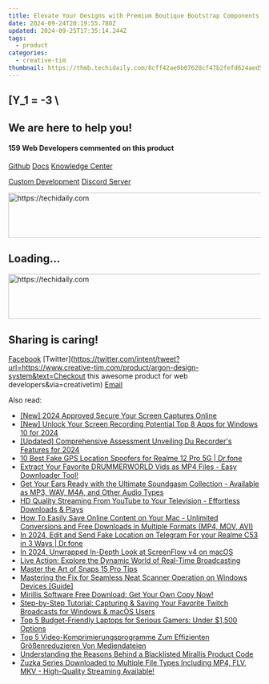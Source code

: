 ```yaml
---
title: Elevate Your Designs with Premium Boutique Bootstrap Components From Creative Tim's Pro UI Toolkit
date: 2024-09-24T20:19:55.780Z
updated: 2024-09-25T17:35:14.244Z
tags:
  - product
categories:
  - creative-tim
thumbnail: https://thmb.techidaily.com/8cff42ae0b07628cf47b2fefd624aed56ec467c25aa15518d2e331ff9c28e273.jpg
---
```


## \[Y_1 = -3 \

## We are here to help you!

#### 159 Web Developers commented on this product

[Github](https://github.com/creativetimofficial/argon-design-system) [Docs](https://tools.techidaily.com/creative-tim/products/) [Knowledge Center](https://tools.techidaily.com/creative-tim/products/) 

[Custom Development](https://tools.techidaily.com/creative-tim/products/) [Discord Server](https://discord.com/invite/FhCJCaHdQa) 

<!-- affiliate ads begin -->
<a href="https://appsumo.8odi.net/c/5597632/2151860/7443" target="_top" id="2151860">
  <img src="//a.impactradius-go.com/display-ad/7443-2151860" border="0" alt="https://techidaily.com" width="728" height="90"/>
</a>
<img height="0" width="0" src="https://appsumo.8odi.net/i/5597632/2151860/7443" style="position:absolute;visibility:hidden;" border="0" />
<!-- affiliate ads end -->

## Loading...

<!-- affiliate ads begin -->
<a href="https://aligracehair.sjv.io/c/5597632/2012420/19272" target="_top" id="2012420">
  <img src="//a.impactradius-go.com/display-ad/19272-2012420" border="0" alt="https://techidaily.com" width="728" height="90"/>
</a>
<img height="0" width="0" src="https://aligracehair.sjv.io/i/5597632/2012420/19272" style="position:absolute;visibility:hidden;" border="0" />
<!-- affiliate ads end -->

## Sharing is caring!

[Facebook](https://www.facebook.com/sharer/sharer.php?u=https://www.creative-tim.com/product/argon-design-system?src=sdkpreparse) [Twitter](https://twitter.com/intent/tweet?url=https://www.creative-tim.com/product/argon-design-system&text=Checkout this awesome product for web developers&via=creativetim) [Email](https://tools.techidaily.com/creative-tim/products/)

<ins class="adsbygoogle"
     style="display:block"
     data-ad-format="autorelaxed"
     data-ad-client="ca-pub-7571918770474297"
     data-ad-slot="1223367746"></ins>

<ins class="adsbygoogle"
     style="display:block"
     data-ad-client="ca-pub-7571918770474297"
     data-ad-slot="8358498916"
     data-ad-format="auto"
     data-full-width-responsive="true"></ins>

<span class="atpl-alsoreadstyle">Also read:</span>
<div><ul>
<li><a href="https://screen-sharing-recording.techidaily.com/new-2024-approved-secure-your-screen-captures-online/"><u>[New] 2024 Approved Secure Your Screen Captures Online</u></a></li>
<li><a href="https://desktop-recording.techidaily.com/new-unlock-your-screen-recording-potential-top-8-apps-for-windows-10-for-2024/"><u>[New] Unlock Your Screen Recording Potential Top 8 Apps for Windows 10 for 2024</u></a></li>
<li><a href="https://screen-capture.techidaily.com/updated-comprehensive-assessment-unveiling-du-recorders-features-for-2024/"><u>[Updated] Comprehensive Assessment Unveiling Du Recorder's Features for 2024</u></a></li>
<li><a href="https://location-fake.techidaily.com/10-best-fake-gps-location-spoofers-for-realme-12-pro-5g-drfone-by-drfone-virtual-android/"><u>10 Best Fake GPS Location Spoofers for Realme 12 Pro 5G | Dr.fone</u></a></li>
<li><a href="https://fox-useful.techidaily.com/extract-your-favorite-drummerworld-vids-as-mp4-files-easy-downloader-tool/"><u>Extract Your Favorite DRUMMERWORLD Vids as MP4 Files - Easy Downloader Tool!</u></a></li>
<li><a href="https://fox-useful.techidaily.com/get-your-ears-ready-with-the-ultimate-soundgasm-collection-available-as-mp3-wav-m4a-and-other-audio-types/"><u>Get Your Ears Ready with the Ultimate Soundgasm Collection - Available as MP3, WAV, M4A, and Other Audio Types</u></a></li>
<li><a href="https://fox-useful.techidaily.com/hd-quality-streaming-from-youtube-to-your-television-effortless-downloads-and-plays/"><u>HD Quality Streaming From YouTube to Your Television - Effortless Downloads & Plays</u></a></li>
<li><a href="https://fox-useful.techidaily.com/how-to-easily-save-online-content-on-your-mac-unlimited-conversions-and-free-downloads-in-multiple-formats-mp4-mov-avi/"><u>How To Easily Save Online Content on Your Mac - Unlimited Conversions and Free Downloads in Multiple Formats (MP4, MOV, AVI)</u></a></li>
<li><a href="https://location-social.techidaily.com/in-2024-edit-and-send-fake-location-on-telegram-for-your-realme-c53-in-3-ways-drfone-by-drfone-virtual-android/"><u>In 2024, Edit and Send Fake Location on Telegram For your Realme C53 in 3 Ways | Dr.fone</u></a></li>
<li><a href="https://screen-activity-recording.techidaily.com/in-2024-unwrapped-in-depth-look-at-screenflow-v4-on-macos/"><u>In 2024, Unwrapped In-Depth Look at ScreenFlow v4 on macOS</u></a></li>
<li><a href="https://fox-useful.techidaily.com/live-action-explore-the-dynamic-world-of-real-time-broadcasting/"><u>Live Action: Explore the Dynamic World of Real-Time Broadcasting</u></a></li>
<li><a href="https://tiktok-clips.techidaily.com/master-the-art-of-snaps-15-pro-tips/"><u>Master the Art of Snaps 15 Pro Tips</u></a></li>
<li><a href="https://hardware-updates.techidaily.com/mastering-the-fix-for-seamless-neat-scanner-operation-on-windows-devices-guide/"><u>Mastering the Fix for Seamless Neat Scanner Operation on Windows Devices [Guide]</u></a></li>
<li><a href="https://fox-useful.techidaily.com/mirillis-software-free-download-get-your-own-copy-now/"><u>Mirillis Software Free Download: Get Your Own Copy Now!</u></a></li>
<li><a href="https://fox-useful.techidaily.com/step-by-step-tutorial-capturing-and-saving-your-favorite-twitch-broadcasts-for-windows-and-macos-users/"><u>Step-by-Step Tutorial: Capturing & Saving Your Favorite Twitch Broadcasts for Windows & macOS Users</u></a></li>
<li><a href="https://hardware-tips.techidaily.com/top-5-budget-friendly-laptops-for-serious-gamers-under-1500-options/"><u>Top 5 Budget-Friendly Laptops for Serious Gamers: Under $1,500 Options</u></a></li>
<li><a href="https://some-knowledge.techidaily.com/top-5-video-komprimierungsprogramme-zum-effizienten-grossenreduzieren-von-mediendateien/"><u>Top 5 Video-Komprimierungsprogramme Zum Effizienten Größenreduzieren Von Mediendateien</u></a></li>
<li><a href="https://fox-useful.techidaily.com/understanding-the-reasons-behind-a-blacklisted-mirallis-product-code/"><u>Understanding the Reasons Behind a Blacklisted Mirallis Product Code</u></a></li>
<li><a href="https://fox-useful.techidaily.com/zuzka-series-downloaded-to-multiple-file-types-including-mp4-flv-mkv-high-quality-streaming-available/"><u>Zuzka Series Downloaded to Multiple File Types Including MP4, FLV, MKV - High-Quality Streaming Available!</u></a></li>
</ul></div>

